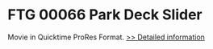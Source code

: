 # FTG 00066 Park Deck Slider
Movie in Quicktime ProRes Format.
[>> Detailed information](https://secure.shareit.com/shareit/product.html?productid=300618448&affiliateid=200057808)